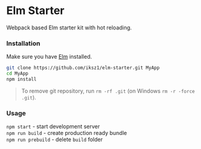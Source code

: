 # Elm Starter

Webpack based Elm starter kit with hot reloading.

### Installation

Make sure you have [Elm](https://guide.elm-lang.org/install.html) installed.

```sh
git clone https://github.com/iksz1/elm-starter.git MyApp
cd MyApp
npm install
```

> To remove git repository, run `rm -rf .git` (on Windows `rm -r -force .git`).

### Usage

`npm start` - start development server  
`npm run build` - create production ready bundle  
`npm run prebuild` - delete `build` folder
